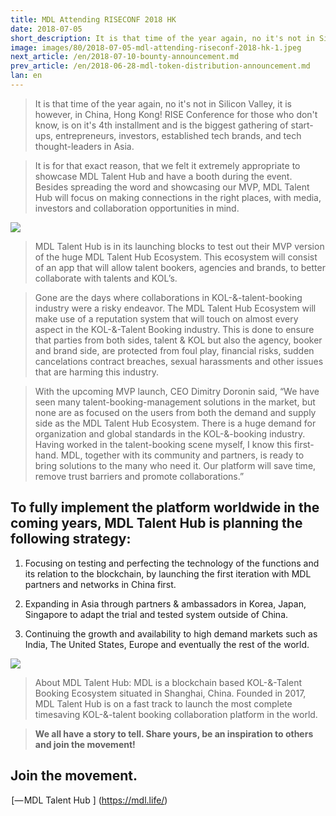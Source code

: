 ```yaml
---
title: MDL Attending RISECONF 2018 HK
date: 2018-07-05
short_description: It is that time of the year again, no it's not in Silicon Valley, it is however, in China, Hong Kong!
image: images/80/2018-07-05-mdl-attending-riseconf-2018-hk-1.jpeg
next_article: /en/2018-07-10-bounty-announcement.md
prev_article: /en/2018-06-28-mdl-token-distribution-announcement.md
lan: en
---
```


> It is that time of the year again, no it's not in Silicon Valley, it is however, in China, Hong Kong! RISE Conference for those who don't know, is on it's 4th installment and is the biggest gathering of start-ups, entrepreneurs, investors, established tech brands, and tech thought-leaders in Asia.

> It is for that exact reason, that we felt it extremely appropriate to showcase MDL Talent Hub and have a booth during the event. Besides spreading the word and showcasing our MVP, MDL Talent Hub will focus on making connections in the right places, with media, investors and collaboration opportunities in mind.

![](/images/2018-07-05-mdl-attending-riseconf-2018-hk-2.jpeg)

> MDL Talent Hub is in its launching blocks to test out their MVP version of the huge MDL Talent Hub Ecosystem. This ecosystem will consist of an app that will allow talent bookers, agencies and brands, to better collaborate with talents and KOL’s.

> Gone are the days where collaborations in KOL-&-talent-booking industry were a risky endeavor. The MDL Talent Hub Ecosystem will make use of a reputation system that will touch on almost every aspect in the KOL-&-Talent Booking industry. This is done to ensure that parties from both sides, talent & KOL but also the agency, booker and brand side, are protected from foul play, financial risks, sudden cancelations contract breaches, sexual harassments and other issues that are harming this industry.

> With the upcoming MVP launch, CEO Dimitry Doronin said, “We have seen many talent-booking-management solutions in the market, but none are as focused on the users from both the demand and supply side as the MDL Talent Hub Ecosystem. There is a huge demand for organization and global standards in the KOL-&-booking industry. Having worked in the talent-booking scene myself, I know this first-hand. MDL, together with its community and partners, is ready to bring solutions to the many who need it. Our platform will save time, remove trust barriers and promote collaborations.”

## To fully implement the platform worldwide in the coming years, MDL Talent Hub is planning the following strategy:

1. Focusing on testing and perfecting the technology of the functions and its relation to the blockchain, by launching the first iteration with MDL partners and networks in China first.

2. Expanding in Asia through partners & ambassadors in Korea, Japan, Singapore to adapt the trial and tested system outside of China.

3.  Continuing the growth and availability to high demand markets such as India, The United States, Europe and eventually the rest of the world.

![](/images/2018-07-05-mdl-attending-riseconf-2018-hk-3.jpeg)

> About MDL Talent Hub: MDL is a blockchain based KOL-&-Talent Booking Ecosystem situated in Shanghai, China. Founded in 2017, MDL Talent Hub is on a fast track to launch the most complete timesaving KOL-&-talent booking collaboration platform in the world.

> **We all have a story to tell. Share yours, be an inspiration to others and join the movement!**

## Join the movement.

 [— MDL Talent Hub ] (https://mdl.life/)




